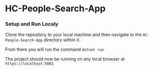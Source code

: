 # HC-People-Search-App

### Setup and Run Localy

Clone the repository to your local machine and then navigate to the `HC-People-Search-App` directory within it.

From there you will run the command `dotnet run`

The project should now be running on any local browser at `https://localhost:5001`

